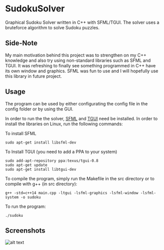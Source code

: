 # SudokuSolver
Graphical Sudoku Solver written in C++ with SFML/TGUI. The solver uses a bruteforce algorithm to solve Sudoku puzzles.

## Side-Note
My main motivation behind this project was to strengthen on my C++ knowledge and also try using non-standard libraries such as SFML and TGUI. It was refreshing to finally see something programmed in C++ have its own window and graphics. SFML was fun to use and I will hopefully use this library in future project.

## Usage
The program can be used by either configurating the config file in the config folder or by using the GUI.

In order to run the the solver, [SFML](https://www.sfml-dev.org/) and [TGUI](https://tgui.eu/) need be installed. In order to install the libraries on Linux, run the following commands:

To install SFML
```
sudo apt-get install libsfml-dev
```
To Install TGUI (you need to add a PPA to your system)
```
sudo add-apt-repository ppa:texus/tgui-0.8
sudo apt-get update
sudo apt-get install libtgui-dev
```

To compile the program, simply run the Makefile in the src directory or to compile with g++ (in src directory):
```
g++ -std=c++14 main.cpp -ltgui -lsfml-graphics -lsfml-window -lsfml-system -o sudoku
```

To run the program:
```
./sudoku
```

## Screenshots

![alt text](https://i.imgur.com/o11DTdt.png "Logo Title Text 1")
